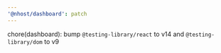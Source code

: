 ```yaml
---
'@nhost/dashboard': patch
---
```


chore(dashboard): bump `@testing-library/react` to v14 and `@testing-library/dom` to v9
